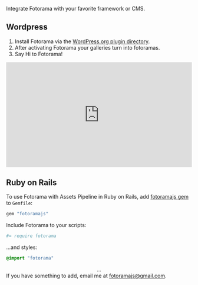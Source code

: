 Integrate Fotorama with your favorite framework or <abbr>CMS</abbr>.

## Wordpress
1. Install Fotorama via the [WordPress.org plugin directory](http://wordpress.org/plugins/fotorama/).
2. After activating Fotorama your galleries turn into fotoramas.
3. Say Hi to Fotorama!

<div style="position: relative; width: 100%; padding-bottom: 56.25%;">
  <iframe style="position: absolute; width: 100%; height: 100%; top: 0; right: 0; bottom: 0; left: 0;" src="http://www.youtube.com/embed/gsObwOvtt_o?vq=hd720" frameborder="0" allowfullscreen></iframe>
</div>


## Ruby on Rails
To&nbsp;use Fotorama with Assets Pipeline in&nbsp;Ruby on&nbsp;Rails, add [fotoramajs gem](https://github.com/ai/fotoramajs) to&nbsp;`Gemfile`:

```ruby
gem "fotoramajs"
```

Include Fotorama to your scripts:

```coffeescript
#= require fotorama
```

...and styles:

```css
@import "fotorama"
```

<center>...</center>
If&nbsp;you have something to&nbsp;add, email&nbsp;me at&nbsp;<a href="mailto:fotoramajs@gmail.com">fotoramajs@gmail.com</a>.